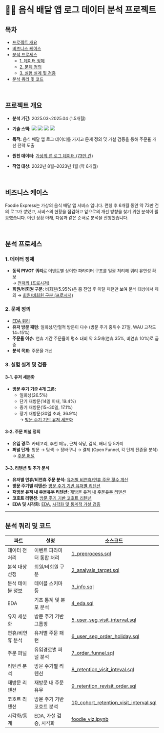 # 🍲🛵 음식 배달 앱 로그 데이터 분석 프로젝트

## 목차

- [프로젝트 개요](#프로젝트-개요)
- [비즈니스 케이스](#비즈니스-케이스)
- [분석 프로세스](#분석-프로세스)
    - [1. 데이터 정제](#1-데이터-정제)
    - [2. 문제 정의](#2-문제-정의)
    - [3. 실험 설계 및 검증](#3-실험-설계-및-검증)
- [분석 쿼리 및 코드](#분석-쿼리-및-코드)

<br/>

## 프로젝트 개요

- **분석 기간:** 2025.03~2025.04 (1.5개월)  
- **기술 스택:** <img src="https://img.shields.io/badge/BigQuery-669DF6?style=flat-square&logo=BigQuery&logoColor=white"> <img src="https://img.shields.io/badge/Python-3776AB?style=flat-square&logo=Python&logoColor=white"/> <img src="https://img.shields.io/badge/Seaborn-669DF6.svg?style=plat-sqaure&logo=Seaborn&logoColor=white"/> <img src="https://img.shields.io/badge/plotly-3F4F75.svg?style=plat-sqaure&logo=plotly&logoColor=white"/>

- **목적:** 음식 배달 앱 로그 데이터를 가지고 문제 정의 및 가설 검증을 통해 주문율 개선 전략 도출
- **원천 데이터:** [가상의 앱 로그 데이터 (73만 건)](https://bit.ly/inflearn_bigquery_advanced)
- **작업 대상:** 2022년 8월~2023년 1월 (약 6개월)

<br/>

## 비즈니스 케이스

Foodie Express는 가상의 음식 배달 앱 서비스 입니다. 런칭 후 6개월 동안 약 73만 건의 로그가 쌓였고, 서비스의 현황을 점검하고 앞으로의 개선 방향을 찾기 위한 분석이 필요했습니다. 이런 상황 아래, 다음과 같은 순서로 분석을 진행했습니다.

<br/>

## 분석 프로세스

### 1. 데이터 정제 

- **동적 PIVOT 쿼리**로 이벤트별 상이한 파라미터 구조를 일괄 처리해 쿼리 유연성 확보  
  → [전처리 (프로시저)](./1_preprocess.sql)
- **회원/비회원 구분:** 비회원(5.95%)은 홈 진입 후 이탈 패턴만 보여 분석 대상에서 제외 
  → [회원/비회원 구분 (프로시저)](./2_analysis_target.sql)

### 2. 문제 정의
- [EDA 쿼리](./4_eda.sql)
- **유저 방문 패턴:** 일회성/간헐적 방문이 다수 (방문 주기 중위수 27일, WAU 고착도 14~15%)
- **주문율 이슈:** 연휴 기간 주문율이 평소 대비 약 3.5배(연휴 35%, 비연휴 10%)로 급증
- **분석 목표:** 주문율 개선

### 3. 실험 설계 및 검증

#### 3-1. 유저 세분화  
- **방문 주기 기준 4개 그룹:**  
    - 일회성(26.5%)  
    - 단기 재방문(14일 이내, 19.4%)  
    - 중기 재방문(15~30일, 17.1%)  
    - 장기 재방문(30일 초과, 36.9%)  
  → [방문 주기 기반 유저 세분화](./5_user_seg_visit_interval.sql)

#### 3-2. 주문 퍼널 정의  
- **유입 경로:** 카테고리, 추천 메뉴, 근처 식당, 검색, 배너 등 5가지  
- **퍼널 단계:** 방문 → 탐색 → 장바구니 → 결제 (Open Funnel, 각 단계 잔존율 분석)  
  → [주문 퍼널](./7_order_funnel.sql)

#### 3-3. 리텐션 및 추가 분석  
- **유저별 연휴/비연휴 주문 분석:** [유저별 비연휴/연휴 주문 횟수 계산](./6_user_seg_order_holiday.sql)
- **방문 주기별 리텐션:** [방문 주기 기반 유저별 리텐션](./8_retention_visit_inteval.sql)
- **재방문 유저 내 주문유무 리텐션:** [재방문 유저 내 주문유무 리텐션](./9_retention_revisit_order.sql)
- **코호트 리텐션:** [방문 주기 기반 코호트 리텐션](./10_cohort_retention_visit_interval.sql)
- **EDA 및 시각화:** [EDA](./4_eda.sql), [시각화 및 통계적 가설 검증](./foodie_viz.ipynb)

---

## 분석 쿼리 및 코드

| 파트 | 설명 | 소스코드 |
|---|---|---|
| 데이터 전처리 | 이벤트 파라미터 통합 처리 | [1_preprocess.sql](./1_preprocess.sql) |
| 분석 대상 선정 | 회원/비회원 구분 | [2_analysis_target.sql](./2_analysis_target.sql) |
| 분석 테이블 정보 | 테이블 스키마 등 | [3_info.sql](./3_info.sql) |
| EDA | 기초 통계 및 분포 분석 | [4_eda.sql](./4_eda.sql) |
| 유저 세분화 | 방문 주기 기반 그룹핑 | [5_user_seg_visit_interval.sql](./5_user_seg_visit_interval.sql) |
| 연휴/비연휴 분석 | 유저별 주문 패턴 | [6_user_seg_order_holiday.sql](./6_user_seg_order_holiday.sql) |
| 주문 퍼널 | 유입경로별 퍼널 분석 | [7_order_funnel.sql](./7_order_funnel.sql) |
| 리텐션 분석 | 방문 주기별 리텐션 | [8_retention_visit_inteval.sql](./8_retention_visit_inteval.sql) |
| 재방문 리텐션 | 재방문 내 주문유무 | [9_retention_revisit_order.sql](./9_retention_revisit_order.sql) |
| 코호트 리텐션 | 방문 주기 기반 코호트 분석 | [10_cohort_retention_visit_interval.sql](./10_cohort_retention_visit_interval.sql) |
| 시각화/통계 | EDA, 가설 검증, 시각화 | [foodie_viz.ipynb](./foodie_viz.ipynb) |
